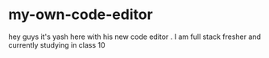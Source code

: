 # my-own-code-editor
hey guys it's yash here with his new code editor . I am full stack fresher and currently studying in class 10 
